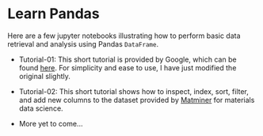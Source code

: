 # Learn Pandas

Here are a few jupyter notebooks illustrating how to perform basic data retrieval and analysis using Pandas `DataFrame`.

- Tutorial-01: This short tutorial is provided by Google, which can be found [here](https://colab.research.google.com/github/google/eng-edu/blob/main/ml/cc/exercises/pandas_dataframe_ultraquick_tutorial.ipynb?utm_source=mlcc&utm_campaign=colab-external&utm_medium=referral&utm_content=mlcc-prework&hl=en#scrollTo=dPmpVM_8IoBO). For simplicity and ease to use, I have just modified the original slightly.

- Tutorial-02: This short tutorial shows how to inspect, index, sort, filter, and add new columns to the dataset provided by [Matminer](https://hackingmaterials.lbl.gov/matminer/) for materials data science.


- More yet to come...
